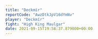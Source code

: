 ```yaml
---
title: "Deckmír"
reportCode: "AwzDtkJpV16dYmNv"
player: "Deckmír"
fight: "High King Maulgar"
date: 2021-09-15T19:58:37.879000+00:00
---
```

